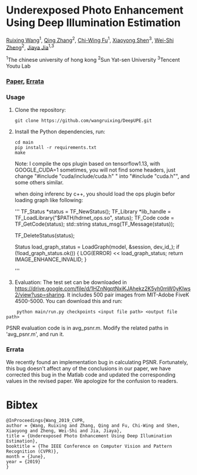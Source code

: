 # Underexposed Photo Enhancement Using Deep Illumination Estimation

[Ruixing Wang](http://appsrv.cse.cuhk.edu.hk/~rxwang/)<sup>1</sup>, [Qing Zhang](http://zhangqing-home.net)<sup>2</sup>, [Chi-Wing Fu](https://www.cse.cuhk.edu.hk/~cwfu/)<sup>1</sup>, [Xiaoyong Shen](http://xiaoyongshen.me/)<sup>3</sup>, [Wei-Shi Zheng](https://sites.google.com/site/sunnyweishi/)<sup>2</sup>, [Jiaya Jia](http://jiaya.me/)<sup>1,3</sup>

<sup>1</sup>The chinese university of hong kong <sup>2</sup>Sun Yat-sen University <sup>3</sup>Tencent Youtu Lab

### [Paper](https://drive.google.com/file/d/1CCd0NVEy0yM2ulcrx44B1bRPDmyrgNYH/view?usp=sharing), [Errata](https://drive.google.com/file/d/1fJ7MQfm6NuCMtfQzLM0Y6LNU9XyQb6Ho/view?usp=sharing)
### Usage

1. Clone the repository:

   ```shell
   git clone https://github.com/wangruixing/DeepUPE.git
   ```
2. Install the Python dependencies, run:
    ```shell
    cd main
    pip install -r requirements.txt
    make
    ```
    Note: I compile the ops plugin based on tensorflow1.13, with GOOGLE_CUDA=1
    sometimes, you will not find some headers, just change "#include "cuda/include/cuda.h" " into "#include "cuda.h"", and some others similar.
    
    when doing inferenc by c++, you should load the ops plugin befor loading graph like following:
    
    '''
    TF_Status *status = TF_NewStatus();
    TF_Library *lib_handle = TF_LoadLibrary("$PATH/hdrnet_ops.so", status);
    TF_Code code = TF_GetCode(status);
    std::string status_msg(TF_Message(status));

    TF_DeleteStatus(status);

    Status load_graph_status = LoadGraph(model, &session, dev_id_);
    if (!load_graph_status.ok()) {
        LOG(ERROR) << load_graph_status;
        return IMAGE_ENHANCE_INVALID;
    }

    '''
3. Evaluation:
The test set can be downloaded in https://drive.google.com/file/d/1HZnNgptNxjKJAhekz2K5yh0mW0yKIws2/view?usp=sharing. It includes 500 pair images from MIT-Adobe FiveK 4500-5000. You can download this and run:
```shell
    python main/run.py checkpoints <input file path> <output file path>
```    
PSNR evaluation code is in avg_psnr.m. Modify the related paths in 'avg_psnr.m', and run it.

### Errata
We recently found an implementation bug in calculating PSNR. Fortunately, this bug doesn't affect any of the conclusions in our paper, we have corrected this bug in the Matlab code and updated the corresponding values in the revised paper. We apologize for the confusion to readers.


# Bibtex
```
@InProceedings{Wang_2019_CVPR,
author = {Wang, Ruixing and Zhang, Qing and Fu, Chi-Wing and Shen, Xiaoyong and Zheng, Wei-Shi and Jia, Jiaya},
title = {Underexposed Photo Enhancement Using Deep Illumination Estimation},
booktitle = {The IEEE Conference on Computer Vision and Pattern Recognition (CVPR)},
month = {June},
year = {2019}
}
```
